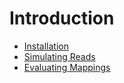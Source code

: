 # Introduction

* [Installation](02_Installation.md)
* [Simulating Reads](03_Simulating_Reads.md)
* [Evaluating Mappings](04_Evaluating_Mappings.md) 
